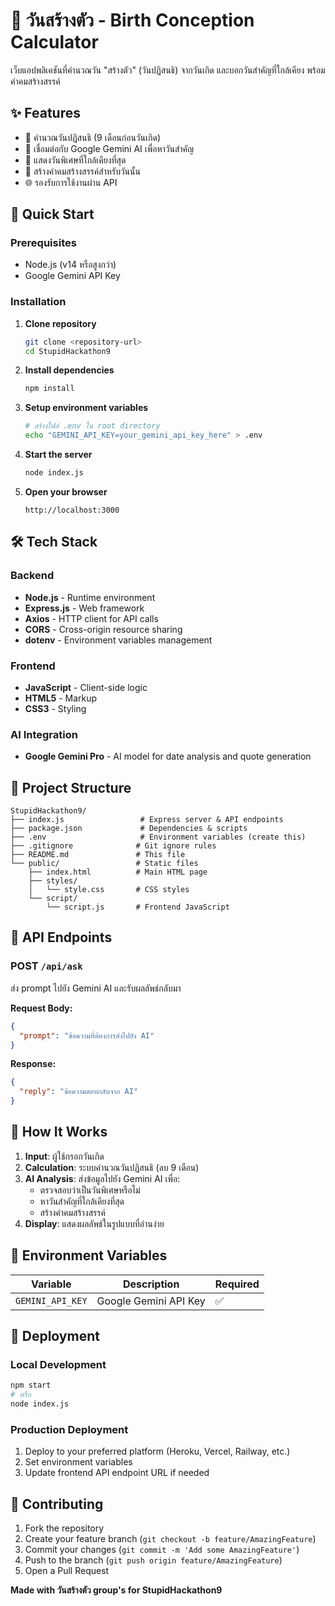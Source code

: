 # 🎂 วันสร้างตัว - Birth Conception Calculator

เว็บแอปพลิเคชันที่คำนวณวัน "สร้างตัว" (วันปฏิสนธิ) จากวันเกิด และบอกวันสำคัญที่ใกล้เคียง พร้อมคำคมสร้างสรรค์

## ✨ Features

- 🧮 คำนวณวันปฏิสนธิ (9 เดือนก่อนวันเกิด)
- 📅 เชื่อมต่อกับ Google Gemini AI เพื่อหาวันสำคัญ
- 🎯 แสดงวันพิเศษที่ใกล้เคียงที่สุด
- 💭 สร้างคำคมสร้างสรรค์สำหรับวันนั้น
- 🌐 รองรับการใช้งานผ่าน API

## 🚀 Quick Start

### Prerequisites

- Node.js (v14 หรือสูงกว่า)
- Google Gemini API Key

### Installation

1. **Clone repository**
   ```bash
   git clone <repository-url>
   cd StupidHackathon9
   ```

2. **Install dependencies**
   ```bash
   npm install
   ```

3. **Setup environment variables**
   ```bash
   # สร้างไฟล์ .env ใน root directory
   echo "GEMINI_API_KEY=your_gemini_api_key_here" > .env
   ```

4. **Start the server**
   ```bash
   node index.js
   ```

5. **Open your browser**
   ```
   http://localhost:3000
   ```

## 🛠️ Tech Stack

### Backend
- **Node.js** - Runtime environment
- **Express.js** - Web framework
- **Axios** - HTTP client for API calls
- **CORS** - Cross-origin resource sharing
- **dotenv** - Environment variables management

### Frontend
- **JavaScript** - Client-side logic
- **HTML5** - Markup
- **CSS3** - Styling

### AI Integration
- **Google Gemini Pro** - AI model for date analysis and quote generation

## 📁 Project Structure

```
StupidHackathon9/
├── index.js                 # Express server & API endpoints
├── package.json             # Dependencies & scripts
├── .env                     # Environment variables (create this)
├── .gitignore              # Git ignore rules
├── README.md               # This file
└── public/                 # Static files
    ├── index.html          # Main HTML page
    ├── styles/
    │   └── style.css       # CSS styles
    └── script/
        └── script.js       # Frontend JavaScript
```

## 🔧 API Endpoints

### POST `/api/ask`
ส่ง prompt ไปยัง Gemini AI และรับผลลัพธ์กลับมา

**Request Body:**
```json
{
  "prompt": "ข้อความที่ต้องการส่งไปยัง AI"
}
```

**Response:**
```json
{
  "reply": "ข้อความตอบกลับจาก AI"
}
```

## 🎯 How It Works

1. **Input**: ผู้ใช้กรอกวันเกิด
2. **Calculation**: ระบบคำนวณวันปฏิสนธิ (ลบ 9 เดือน)
3. **AI Analysis**: ส่งข้อมูลไปยัง Gemini AI เพื่อ:
   - ตรวจสอบว่าเป็นวันพิเศษหรือไม่
   - หาวันสำคัญที่ใกล้เคียงที่สุด
   - สร้างคำคมสร้างสรรค์
4. **Display**: แสดงผลลัพธ์ในรูปแบบที่อ่านง่าย

## 🔑 Environment Variables

| Variable | Description | Required |
|----------|-------------|----------|
| `GEMINI_API_KEY` | Google Gemini API Key | ✅ |

## 🚀 Deployment

### Local Development
```bash
npm start
# หรือ
node index.js
```

### Production Deployment
1. Deploy to your preferred platform (Heroku, Vercel, Railway, etc.)
2. Set environment variables
3. Update frontend API endpoint URL if needed

## 🤝 Contributing

1. Fork the repository
2. Create your feature branch (`git checkout -b feature/AmazingFeature`)
3. Commit your changes (`git commit -m 'Add some AmazingFeature'`)
4. Push to the branch (`git push origin feature/AmazingFeature`)
5. Open a Pull Request

**Made with วันสร้างตัว group's for StupidHackathon9**
